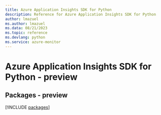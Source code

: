 ```yaml
---
title: Azure Application Insights SDK for Python
description: Reference for Azure Application Insights SDK for Python
author: lmazuel
ms.author: lmazuel
ms.data: 08/21/2023
ms.topic: reference
ms.devlang: python
ms.service: azure-monitor
---
```

# Azure Application Insights SDK for Python - preview
## Packages - preview
[!INCLUDE [packages](application-insights-index.md)]